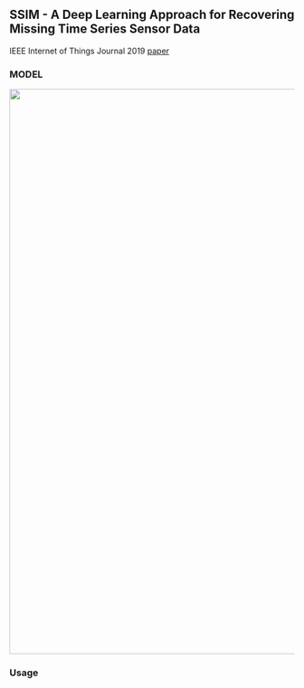 ## SSIM - A Deep Learning Approach for Recovering Missing Time Series Sensor Data

IEEE Internet of Things Journal 2019
[paper](https://doi.org/10.1109/JIOT.2019.2909038)

### MODEL
<img src="./zhang2-2909038-large.gif" width="1000">

### Usage
